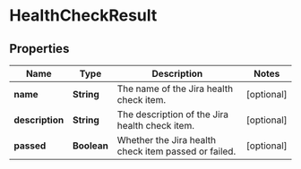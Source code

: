 # HealthCheckResult

## Properties
Name | Type | Description | Notes
------------ | ------------- | ------------- | -------------
**name** | **String** | The name of the Jira health check item. |  [optional]
**description** | **String** | The description of the Jira health check item. |  [optional]
**passed** | **Boolean** | Whether the Jira health check item passed or failed. |  [optional]
